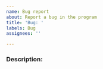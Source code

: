 ```yaml
---
name: Bug report
about: Report a bug in the program
title: 'Bug: '
labels: Bug
assignees: ''

---
```

<!--
  Here are some tips on how to write a better bug report:
  - Provide the steps needed to reproduce the problem.
  - Make sure the description is worded well enough to be understood.
  - Avoid using ambiguous phrases such as "doesn't work" or "there's a problem," etc.
  - Use the Preview tab to review your issue before submitting it.
-->

### Description:
<!-- Remove this comment and describe the bug -->
